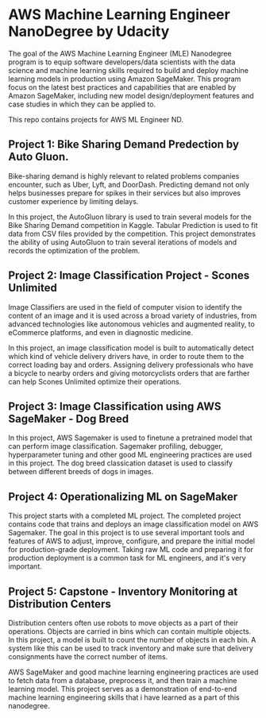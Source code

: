 # AWS Machine Learning Engineer NanoDegree by Udacity

The goal of the AWS Machine Learning Engineer (MLE) Nanodegree program is to equip software developers/data scientists with the data science and machine learning skills required to build and deploy machine learning models in production using Amazon SageMaker. This program focus on the latest best practices and capabilities that are enabled by Amazon SageMaker, including new model design/deployment features and case studies in which they can be applied to.

This repo contains projects for AWS ML Engineer ND.

## Project 1: Bike Sharing Demand Predection by Auto Gluon.

Bike-sharing demand is highly relevant to related problems companies encounter, such as Uber, Lyft, and DoorDash. Predicting demand not only helps businesses prepare for spikes in their services but also improves customer experience by limiting delays.

In this project, the AutoGluon library is used to train several models for the Bike Sharing Demand competition in Kaggle. Tabular Prediction is used to fit data from CSV files provided by the competition. This project demonstrates the ability of using AutoGluon to train several iterations of models and records the optimization of the problem.

## Project 2: Image Classification Project - Scones Unlimited

Image Classifiers are used in the field of computer vision to identify the content of an image and it is used across a broad variety of industries, from advanced technologies like autonomous vehicles and augmented reality, to eCommerce platforms, and even in diagnostic medicine.

In this project, an image classification model is built to automatically detect which kind of vehicle delivery drivers have, in order to route them to the correct loading bay and orders. Assigning delivery professionals who have a bicycle to nearby orders and giving motorcyclists orders that are farther can help Scones Unlimited optimize their operations.

## Project 3: Image Classification using AWS SageMaker - Dog Breed

In this project, AWS Sagemaker is used to finetune a pretrained model that can perform image classification. Sagemaker profiling, debugger, hyperparameter tuning and other good ML engineering practices are used in this project. The dog breed classication dataset is used to classify between different breeds of dogs in images.

## Project 4: Operationalizing ML on SageMaker

This project starts with a completed ML project. The completed project contains code that trains and deploys an image classification model on AWS Sagemaker. The goal in this project is to use several important tools and features of AWS to adjust, improve, configure, and prepare the initial model for production-grade deployment. Taking raw ML code and preparing it for production deployment is a common task for ML engineers, and it's very important.

## Project 5: Capstone - Inventory Monitoring at Distribution Centers

Distribution centers often use robots to move objects as a part of their operations. Objects are carried in bins which can contain multiple objects. In this project, a model is built to count the number of objects in each bin. A system like this can be used to track inventory and make sure that delivery consignments have the correct number of items.

AWS SageMaker and good machine learning engineering practices are used to fetch data from a database, preprocess it, and then train a machine learning model. This project serves as a demonstration of end-to-end machine learning engineering skills that i have learned as a part of this nanodegree.
